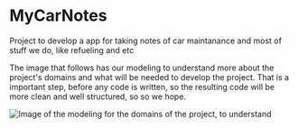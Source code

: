 # MyCarNotes

Project to develop a app for taking notes of car maintanance and most of  stuff we do, like refueling and etc

The image that follows has our modeling to understand more about the project's domains and what will be needed to develop the project. That is a important step, before any code is written, so the resulting code will be more clean and well structured, so so we hope.

![Image of the modeling for the domains of the project, to understand](static_readme%2Fimage.png)